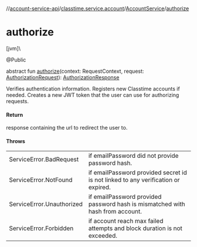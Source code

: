 //[account-service-api](../../../index.md)/[classtime.service.account](../index.md)/[AccountService](index.md)/[authorize](authorize.md)

# authorize

[jvm]\

@Public

abstract fun [authorize](authorize.md)(context: RequestContext, request: [AuthorizationRequest](../-authorization-request/index.md)): [AuthorizationResponse](../-authorization-response/index.md)

Verifies authentication information. Registers new Classtime accounts if needed. Creates a new JWT token that the user can use for authorizing requests.

#### Return

response containing the url to redirect the user to.

#### Throws

| | |
|---|---|
| ServiceError.BadRequest | if emailPassword did not provide password hash. |
| ServiceError.NotFound | if emailPassword provided secret id is not linked to any verification or expired. |
| ServiceError.Unauthorized | if emailPassword provided password hash is mismatched with hash from account. |
| ServiceError.Forbidden | if account reach max failed attempts and block duration is not exceeded. |
